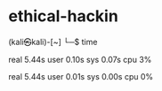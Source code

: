 # ethical-hackin
(kali㉿kali)-[~]
└─$ time

real    5.44s
user    0.10s
sys     0.07s
cpu     3%

real    5.44s
user    0.01s
sys     0.00s
cpu     0%

